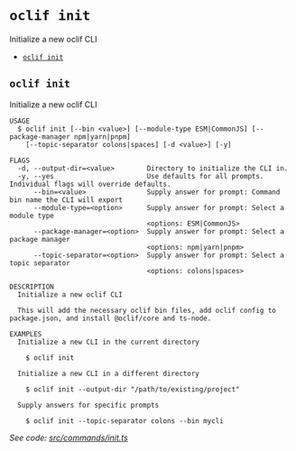 # `oclif init`

Initialize a new oclif CLI

- [`oclif init`](#oclif-init)

## `oclif init`

Initialize a new oclif CLI

```
USAGE
  $ oclif init [--bin <value>] [--module-type ESM|CommonJS] [--package-manager npm|yarn|pnpm]
    [--topic-separator colons|spaces] [-d <value>] [-y]

FLAGS
  -d, --output-dir=<value>        Directory to initialize the CLI in.
  -y, --yes                       Use defaults for all prompts. Individual flags will override defaults.
      --bin=<value>               Supply answer for prompt: Command bin name the CLI will export
      --module-type=<option>      Supply answer for prompt: Select a module type
                                  <options: ESM|CommonJS>
      --package-manager=<option>  Supply answer for prompt: Select a package manager
                                  <options: npm|yarn|pnpm>
      --topic-separator=<option>  Supply answer for prompt: Select a topic separator
                                  <options: colons|spaces>

DESCRIPTION
  Initialize a new oclif CLI

  This will add the necessary oclif bin files, add oclif config to package.json, and install @oclif/core and ts-node.

EXAMPLES
  Initialize a new CLI in the current directory

    $ oclif init

  Initialize a new CLI in a different directory

    $ oclif init --output-dir "/path/to/existing/project"

  Supply answers for specific prompts

    $ oclif init --topic-separator colons --bin mycli
```

_See code: [src/commands/init.ts](https://github.com/oclif/oclif/blob/4.17.18/src/commands/init.ts)_
